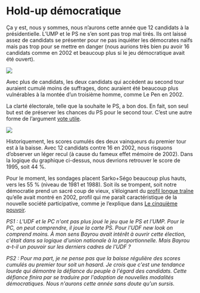 # Hold-up démocratique

Ça y est, nous y sommes, nous n’aurons cette année que 12 candidats à la présidentielle. L’UMP et le PS ne s’en sont pas trop mal tirés. Ils ont laissé assez de candidats se présenter pour ne pas inquiéter les démocrates naïfs mais pas trop pour se mettre en danger (nous aurions très bien pu avoir 16 candidats comme en 2002 et beaucoup plus si le jeu démocratique avait été ouvert).

![](https://tcrouzet.com/images_tc/200703ncandidats.gif)

Avec plus de candidats, les deux candidats qui accèdent au second tour auraient cumulé moins de suffrages, donc auraient été beaucoup plus vulnérables à la montée d’un troisième homme, comme Le Pen en 2002.

La clarté électorale, telle que la souhaite le PS, a bon dos. En fait, son seul but est de préserver les chances du PS pour le second tour. C’est une autre forme de l’argument [vote utile](/2007/03/09/le-vote-utile/).

![](https://tcrouzet.com/images_tc/200703cumul.gif) 

Historiquement, les scores cumulés des deux vainqueurs du premier tour est à la baisse. Avec 12 candidats contre 16 en 2002, nous risquons d’observer un léger recul (à cause du fameux effet mémoire de 2002). Dans la logique du graphique ci-dessus, nous devrions retrouver le score de 1995, soit 44 %.

Pour le moment, les sondages placent Sarko+Ségo beaucoup plus hauts, vers les 55 % (niveau de 1981 et 1988). Soit ils se trompent, soit notre démocratie prend un sacré coup de vieux, s’éloignant du [profil longue traîne](/2006/12/17/la-longue-traine-politique/) qu’elle avait montré en 2002, profil qui me paraît caractéristique de la nouvelle société participative, comme je l’explique dans [Le cinquième pouvoir](/le-cinquieme-pouvoir/).

*PS1 : L'UDF et le PC n'ont pas plus joué le jeu que le PS et l'UMP. Pour le PC, on peut comprendre, il joue la carte PS. Pour l'UDF new look on comprend moins. À mon sens Bayrou avait intérêt à ouvrir cette élection, c'était dans sa logique d'union nationale à la proportionnelle. Mais Bayrou a-t-il un pouvoir sur les derniers cadres de l'UDF ?*

*PS2 : Pour ma part, je ne pense pas que la baisse régulière des scores cumulés au premier tour soit un hasard. Je crois que c'est une tendance lourde qui démontre la défiance du peuple à l'égard des candidats. Cette défiance finira par se traduire par l'adoption de nouvelles modalités démocratiques. Nous n'aurons cette année sans doute qu'un sursis.*